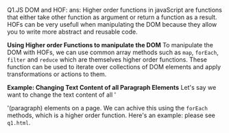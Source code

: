 Q1.JS DOM and HOF:
ans: Higher order functions in javaScript are functions that either take other function as argument or return a function as a result. HOFs can be very usefull when manipulating the DOM because they allow you to write more abstract and reusable code.

**Using Higher order Functions to manipulate the DOM**
To manipulate the DOM with HOFs, we can use common array methods such as `map`, `forEach`, `filter` and `reduce` 
which are themselves higher order functions. These function can be used to iterate over collections of DOM elements and apply transformations or actions to them.

**Example: Changing Text Content of all Paragraph Elements**
Let's say we want to change the text content of all '<p>'(paragraph) elements on a page. We can achive this using the `forEach` methods, which is a higher order function. Here's an example:
please see `q1.html`.